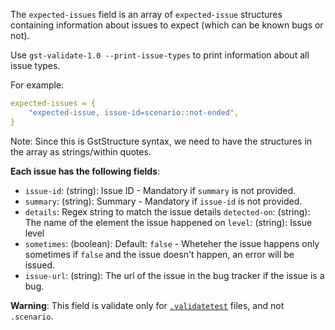 The `expected-issues` field is an array of `expected-issue` structures containing
information about issues to expect (which can be known bugs or not).

Use `gst-validate-1.0 --print-issue-types` to print information about all issue types.

For example:

``` yaml
expected-issues = {
    "expected-issue, issue-id=scenario::not-ended",
}
```
Note: Since this is GstStructure syntax, we need to have the structures in the
array as strings/within quotes.

**Each issue has the following fields**:

* `issue-id`: (string): Issue ID - Mandatory if `summary` is not provided.
* `summary`: (string): Summary - Mandatory if `issue-id` is not provided.
* `details`: Regex string to match the issue details `detected-on`: (string):
             The name of the element the issue happened on `level`: (string):
             Issue level
* `sometimes`: (boolean): Default: `false` -  Wheteher the issue happens only
               sometimes if `false` and the issue doesn't happen, an error will
               be issued.
* `issue-url`: (string): The url of the issue in the bug tracker if the issue is
               a bug.

**Warning**: This field is validate only for [`.validatetest`](gst-validate-test.md) files, and not `.scenario`.
